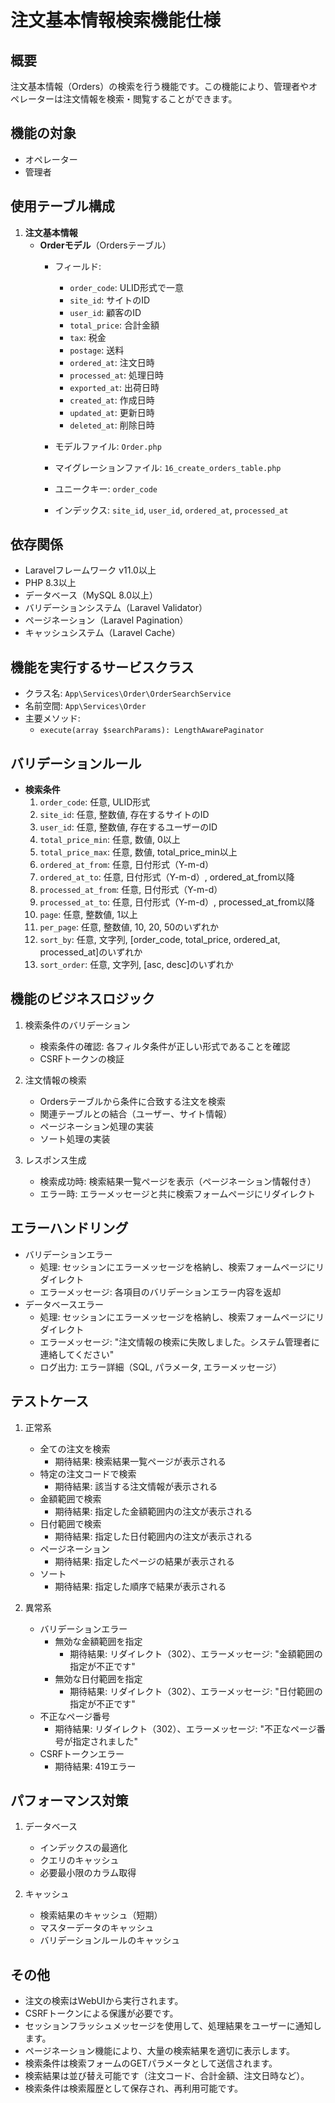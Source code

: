 # 注文基本情報検索機能仕様

## 概要
注文基本情報（Orders）の検索を行う機能です。この機能により、管理者やオペレーターは注文情報を検索・閲覧することができます。

## 機能の対象
- オペレーター
- 管理者

## 使用テーブル構成
1. **注文基本情報**
   - **Orderモデル**（Ordersテーブル）
     - フィールド:
       - `order_code`: ULID形式で一意
       - `site_id`: サイトのID
       - `user_id`: 顧客のID
       - `total_price`: 合計金額
       - `tax`: 税金
       - `postage`: 送料
       - `ordered_at`: 注文日時
       - `processed_at`: 処理日時
       - `exported_at`: 出荷日時
       - `created_at`: 作成日時
       - `updated_at`: 更新日時
       - `deleted_at`: 削除日時

     - モデルファイル: `Order.php`
     - マイグレーションファイル: `16_create_orders_table.php`
     - ユニークキー: `order_code`
     - インデックス: `site_id`, `user_id`, `ordered_at`, `processed_at`

## 依存関係
- Laravelフレームワーク v11.0以上
- PHP 8.3以上
- データベース（MySQL 8.0以上）
- バリデーションシステム（Laravel Validator）
- ページネーション（Laravel Pagination）
- キャッシュシステム（Laravel Cache）

## 機能を実行するサービスクラス
- クラス名: `App\Services\Order\OrderSearchService`
- 名前空間: `App\Services\Order`
- 主要メソッド: 
  - `execute(array $searchParams): LengthAwarePaginator`

## バリデーションルール
- **検索条件**
  1. `order_code`: 任意, ULID形式
  2. `site_id`: 任意, 整数値, 存在するサイトのID
  3. `user_id`: 任意, 整数値, 存在するユーザーのID
  4. `total_price_min`: 任意, 数値, 0以上
  5. `total_price_max`: 任意, 数値, total_price_min以上
  6. `ordered_at_from`: 任意, 日付形式（Y-m-d）
  7. `ordered_at_to`: 任意, 日付形式（Y-m-d）, ordered_at_from以降
  8. `processed_at_from`: 任意, 日付形式（Y-m-d）
  9. `processed_at_to`: 任意, 日付形式（Y-m-d）, processed_at_from以降
  10. `page`: 任意, 整数値, 1以上
  11. `per_page`: 任意, 整数値, 10, 20, 50のいずれか
  12. `sort_by`: 任意, 文字列, [order_code, total_price, ordered_at, processed_at]のいずれか
  13. `sort_order`: 任意, 文字列, [asc, desc]のいずれか

## 機能のビジネスロジック
1. 検索条件のバリデーション
   - 検索条件の確認: 各フィルタ条件が正しい形式であることを確認
   - CSRFトークンの検証

2. 注文情報の検索
   - Ordersテーブルから条件に合致する注文を検索
   - 関連テーブルとの結合（ユーザー、サイト情報）
   - ページネーション処理の実装
   - ソート処理の実装

3. レスポンス生成
   - 検索成功時: 検索結果一覧ページを表示（ページネーション情報付き）
   - エラー時: エラーメッセージと共に検索フォームページにリダイレクト

## エラーハンドリング
- バリデーションエラー
  - 処理: セッションにエラーメッセージを格納し、検索フォームページにリダイレクト
  - エラーメッセージ: 各項目のバリデーションエラー内容を返却
- データベースエラー
  - 処理: セッションにエラーメッセージを格納し、検索フォームページにリダイレクト
  - エラーメッセージ: "注文情報の検索に失敗しました。システム管理者に連絡してください"
  - ログ出力: エラー詳細（SQL, パラメータ, エラーメッセージ）

## テストケース
1. 正常系
   - 全ての注文を検索
     - 期待結果: 検索結果一覧ページが表示される
   - 特定の注文コードで検索
     - 期待結果: 該当する注文情報が表示される
   - 金額範囲で検索
     - 期待結果: 指定した金額範囲内の注文が表示される
   - 日付範囲で検索
     - 期待結果: 指定した日付範囲内の注文が表示される
   - ページネーション
     - 期待結果: 指定したページの結果が表示される
   - ソート
     - 期待結果: 指定した順序で結果が表示される

2. 異常系
   - バリデーションエラー
     - 無効な金額範囲を指定
       - 期待結果: リダイレクト（302）、エラーメッセージ: "金額範囲の指定が不正です"
     - 無効な日付範囲を指定
       - 期待結果: リダイレクト（302）、エラーメッセージ: "日付範囲の指定が不正です"
   - 不正なページ番号
     - 期待結果: リダイレクト（302）、エラーメッセージ: "不正なページ番号が指定されました"
   - CSRFトークンエラー
     - 期待結果: 419エラー

## パフォーマンス対策
1. データベース
   - インデックスの最適化
   - クエリのキャッシュ
   - 必要最小限のカラム取得

2. キャッシュ
   - 検索結果のキャッシュ（短期）
   - マスターデータのキャッシュ
   - バリデーションルールのキャッシュ

## その他
- 注文の検索はWebUIから実行されます。
- CSRFトークンによる保護が必要です。
- セッションフラッシュメッセージを使用して、処理結果をユーザーに通知します。
- ページネーション機能により、大量の検索結果を適切に表示します。
- 検索条件は検索フォームのGETパラメータとして送信されます。
- 検索結果は並び替え可能です（注文コード、合計金額、注文日時など）。
- 検索条件は検索履歴として保存され、再利用可能です。 

